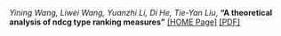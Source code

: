 *Yining Wang, Liwei Wang, Yuanzhi Li, Di He, Tie-Yan Liu*, **“A theoretical analysis of ndcg type ranking measures”** [[HOME Page]](https://proceedings.mlr.press/v30/Wang13.html) [[PDF]](https://proceedings.mlr.press/v30/Wang13.pdf)